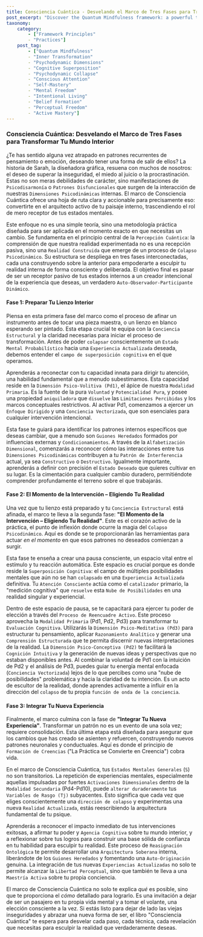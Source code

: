 ```yaml
---
title: Consciencia Cuántica - Desvelando el Marco de Tres Fases para Transformar Tu Mundo Interior
post_excerpt: "Discover the Quantum Mindfulness framework: a powerful three-phase methodology to actively sculpt your inner world. Learn to move beyond reactive patterns, consciously choose your experienced reality, and integrate lasting change for true self-mastery."
taxonomy:
    category:
        - ["Framework Principles"
        - "Practices"]
    post_tag:
        - ["Quantum Mindfulness"
        - "Inner Transformation"
        - "Psychodynamic Dimensions"
        - "Cognitive Superposition"
        - "Psychodynamic Collapse"
        - "Conscious Attention"
        - "Self-Mastery"
        - "Mental Freedom"
        - "Intentional Living"
        - "Belief Formation"
        - "Perceptual Freedom"
        - "Active Mastery"]
---
```

### Consciencia Cuántica: Desvelando el Marco de Tres Fases para Transformar Tu Mundo Interior

¿Te has sentido alguna vez atrapado en patrones recurrentes de pensamiento o emoción, deseando tener una forma de salir de ellos? La historia de Sarah, la diseñadora gráfica, resuena con muchos de nosotros: el deseo de superar la inseguridad, el miedo al juicio o la procrastinación. Estas no son meras debilidades de carácter, sino manifestaciones de `Psicodisarmonía` o `Patrones Disfuncionales` que surgen de la interacción de nuestras `Dimensiones Psicodinámicas` internas. El marco de Consciencia Cuántica ofrece una hoja de ruta clara y accionable para precisamente eso: convertirte en el arquitecto activo de tu paisaje interno, trascendiendo el rol de mero receptor de tus estados mentales.

Este enfoque no es una simple teoría, sino una metodología práctica diseñada para ser aplicada en el momento exacto en que necesitas un cambio. Se fundamenta en el principio central de la `Percepción Cuántica`: la comprensión de que nuestra realidad experimentada no es una recepción pasiva, sino una `Realidad Construida` que emerge de un proceso de `Colapso Psicodinámico`. Su estructura se despliega en tres fases interconectadas, cada una construyendo sobre la anterior para empoderarte a esculpir tu realidad interna de forma consciente y deliberada. El objetivo final es pasar de ser un receptor pasivo de tus estados internos a un creador intencional de la experiencia que deseas, un verdadero `Auto-Observador-Participante Dinámico`.

#### Fase 1: Preparar Tu Lienzo Interior

Piensa en esta primera fase del marco como el proceso de afinar un instrumento antes de tocar una pieza maestra, o un lienzo en blanco esperando ser pintado. Esta etapa crucial te equipa con la `Conciencia Estructural` y la claridad necesarias para iniciar el proceso de transformación. Antes de poder `colapsar` conscientemente un `Estado Mental Probabilístico` hacia una `Experiencia Actualizada` deseada, debemos entender el `campo de superposición cognitiva` en el que operamos.

Aprenderás a reconectar con tu capacidad innata para dirigir tu atención, una habilidad fundamental que a menudo subestimamos. Esta capacidad reside en la `Dimensión Psico-Volitiva (Pd1)`, el ápice de nuestra `Modalidad Primaria`. Es la fuente de la pura `Voluntad` y `Potencialidad Pura`, y posee una propiedad `aniquiladora` que `disuelve` las `Limitaciones Percibidas` y los marcos conceptuales restrictivos. Al activar Pd1, comenzamos a ejercer un `Enfoque Dirigido` y una `Conciencia Vectorizada`, que son esenciales para cualquier intervención intencional.

Esta fase te guiará para identificar los patrones internos específicos que deseas cambiar, que a menudo son `Guiones Heredados` formados por influencias externas y `Condicionamientos`. A través de la `Alfabetización Dimensional`, comenzarás a reconocer cómo las interacciones entre tus `Dimensiones Psicodinámicas` contribuyen a tu `Patrón de Interferencia` actual, ya sea `Constructivo` o `Destructivo`. Igualmente importante, aprenderás a definir con precisión el `Estado Deseado` que quieres cultivar en su lugar. Es la cimentación para cualquier cambio duradero, permitiéndote comprender profundamente el terreno sobre el que trabajarás.

#### Fase 2: El Momento de la Intervención – Eligiendo Tu Realidad

Una vez que tu lienzo está preparado y tu `Conciencia Estructural` está afinada, el marco te lleva a la segunda fase: **"El Momento de la Intervención – Eligiendo Tu Realidad"**. Este es el corazón activo de la práctica, el punto de inflexión donde ocurre la magia del `Colapso Psicodinámico`. Aquí es donde se te proporcionarán las herramientas para actuar *en el momento* en que esos patrones no deseados comienzan a surgir.

Esta fase te enseña a crear una pausa consciente, un espacio vital entre el estímulo y tu reacción automática. Este espacio es crucial porque es donde reside la `Superposición Cognitiva`: el campo de múltiples posibilidades mentales que aún no se han `colapsado` en una `Experiencia Actualizada` definitiva. Tu `Atención Consciente` actúa como el `catalizador` primario, la "medición cognitiva" que `resuelve` esta `Nube de Posibilidades` en una realidad singular y experiencial.

Dentro de este espacio de pausa, se te capacitará para ejercer tu poder de elección a través del `Proceso de Reencuadre Activo`. Este proceso aprovecha la `Modalidad Primaria` (Pd1, Pd2, Pd3) para transformar tu `Evaluación Cognitiva`. Utilizarás la `Dimensión Psico-Meditativa (Pd3)` para estructurar tu pensamiento, aplicar `Razonamiento Analítico` y generar una `Comprensión Estructurada` que te permita discernir nuevas interpretaciones de la realidad. La `Dimensión Psico-Conceptiva (Pd2)` te facilitará la `Cognición Intuitiva` y la generación de nuevas ideas y perspectivas que no estaban disponibles antes. Al combinar la voluntad de Pd1 con la intuición de Pd2 y el análisis de Pd3, puedes guiar tu energía mental enfocada (`Conciencia Vectorizada`) lejos de lo que percibes como una "nube de posibilidades" problemática y hacia la claridad de tu intención. Es un acto de escultor de la realidad, donde aprendes activamente a influir en la dirección del `colapso` de tu propia `función de onda de la conciencia`.

#### Fase 3: Integrar Tu Nueva Experiencia

Finalmente, el marco culmina con la fase de **"Integrar Tu Nueva Experiencia"**. Transformar un patrón no es un evento de una sola vez; requiere consolidación. Esta última etapa está diseñada para asegurar que los cambios que has creado se asienten y refuercen, construyendo nuevos patrones neuronales y conductuales. Aquí es donde el principio de `Formación de Creencias` ("La Práctica se Convierte en Creencia") cobra vida.

En el marco de Consciencia Cuántica, tus `Estados Mentales Generales` (`S`) no son transitorios. La repetición de experiencias mentales, especialmente aquellas impulsadas por fuertes `Activaciones Dimensionales` dentro de la `Modalidad Secundaria` (Pd4-Pd10), puede `alterar duraderamente` tus `Variables de Rasgo (Tj)` subyacentes. Esto significa que cada vez que eliges conscientemente una `dirección de colapso` y experimentas una nueva `Realidad Actualizada`, estás reescribiendo la arquitectura fundamental de tu psique.

Aprenderás a reconocer el impacto inmediato de tus intervenciones exitosas, a afirmar tu poder y `Agencia Cognitiva` sobre tu mundo interior, y a reflexionar sobre tus logros para construir una base sólida de confianza en tu habilidad para esculpir tu realidad. Este proceso de `Reasignación Ontológica` te permite desarrollar una `Arquitectura Soberana` interna, liberándote de los `Guiones Heredados` y fomentando una `Auto-Originación` genuina. La integración de tus nuevas `Experiencias Actualizadas` no solo te permite alcanzar la `Libertad Perceptual`, sino que también te lleva a una `Maestría Activa` sobre tu propia conciencia.

El marco de Consciencia Cuántica no solo te explica *qué* es posible, sino que te proporciona el *cómo* detallado para lograrlo. Es una invitación a dejar de ser un pasajero en tu propia vida mental y a tomar el volante, una elección consciente a la vez. Si estás listo para dejar de lado las viejas inseguridades y abrazar una nueva forma de ser, el libro "Consciencia Cuántica" te espera para desvelar cada paso, cada técnica, cada revelación que necesitas para esculpir la realidad que verdaderamente deseas.